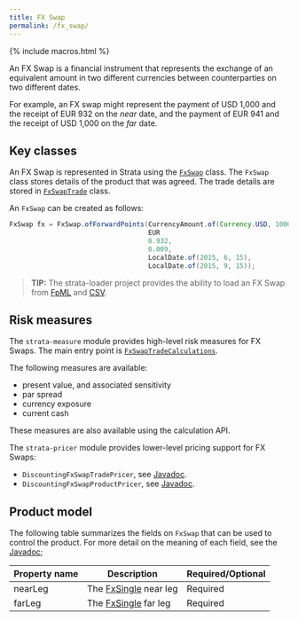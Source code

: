 ```yaml
---
title: FX Swap
permalink: /fx_swap/
---
```


{% include macros.html %}

An FX Swap is a financial instrument that represents the exchange of an equivalent amount
in two different currencies between counterparties on two different dates.

For example, an FX swap might represent the payment of USD 1,000 and the receipt of EUR 932
on the *near* date, and the payment of EUR 941 and the receipt of USD 1,000 on the *far* date.


## Key classes

An FX Swap is represented in Strata using the [`FxSwap`]({{site.baseurl}}/apidocs/com/opengamma/strata/product/fx/FxSwap.html) class.
The `FxSwap` class stores details of the product that was agreed.
The trade details are stored in [`FxSwapTrade`]({{site.baseurl}}/apidocs/com/opengamma/strata/product/fx/FxSwapTrade.html) class.

An `FxSwap` can be created as follows:

```java
FxSwap fx = FxSwap.ofForwardPoints(CurrencyAmount.of(Currency.USD, 1000),  // amount
                                   EUR                                     // other currency
                                   0.932,                                  // FX rate at near date
                                   0.009,                                  // forward points
                                   LocalDate.of(2015, 6, 15),              // near date
                                   LocalDate.of(2015, 9, 15));             // far date
```

> **TIP:** The strata-loader project provides the ability to load an FX Swap
from [FpML]({{site.baseurl}}/fpml_loader) and [CSV]({{site.baseurl}}/trade_loader_fx_swap).


## Risk measures

The `strata-measure` module provides high-level risk measures for FX Swaps.
The main entry point is
[`FxSwapTradeCalculations`]({{site.baseurl}}/apidocs/com/opengamma/strata/measure/fx/FxSwapTradeCalculations.html).

The following measures are available:

* present value, and associated sensitivity
* par spread
* currency exposure
* current cash

These measures are also available using the calculation API.

The `strata-pricer` module provides lower-level pricing support for FX Swaps:

* `DiscountingFxSwapTradePricer`, see [Javadoc]({{site.baseurl}}/apidocs/com/opengamma/strata/pricer/fx/DiscountingFxSwapTradePricer.html).
* `DiscountingFxSwapProductPricer`, see [Javadoc]({{site.baseurl}}/apidocs/com/opengamma/strata/pricer/fx/DiscountingFxSwapProductPricer.html).


## Product model

The following table summarizes the fields on `FxSwap` that can be used to control the product.
For more detail on the meaning of each field, see the
[Javadoc]({{site.baseurl}}/apidocs/com/opengamma/strata/product/fx/FxSwap.html);

| Property name     | Description | Required/Optional |
|-------------------|-------------|-------------------|
| nearLeg           | The [FxSingle]({{site.baseurl}}/fx_single) near leg | Required |
| farLeg            | The [FxSingle]({{site.baseurl}}/fx_single) far leg | Required |
